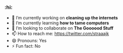 ### :hi:

- 🔭  I’m currently working on **cleaning up the internets**
- 🌱  I’m currently learning **how to tame computers**
- 👯  I’m looking to collaborate on **The Goooood Stuff**
- 📫  How to reach me: https://twitter.com/straaajk
- 😄  Pronouns: Yes
- ⚡  Fun fact: No
